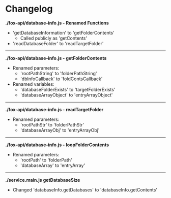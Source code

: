 # Changelog

**./fox-api/database-info.js - Renamed Functions**
* 'getDatabaseInformation' to 'getFolderContents'
	* Called publicly as 'getContents'
* 'readDatabaseFolder' to 'readTargetFolder'

---

**./fox-api/database-info.js - getFolderContents**
* Renamed parameters:
	* 'rootPathString' to 'folderPathString'
	* 'dbInfoCallback' to 'foldContsCallback'
* Renamed variables:
	* 'databaseFolderExists' to 'targetFolderExists'
	* 'databaseArrayObject' to 'entryArrayObject'

---

**./fox-api/database-info.js - readTargetFolder**
* Renamed parameters:
	* 'rootPathStr' to 'folderPathStr'
	* 'databaseArrayObj' to 'entryArrayObj'

---

**./fox-api/database-info.js - loopFolderContents**
* Renamed parameters:
	* 'rootPath' to 'folderPath'
	* 'databaseArray' to 'entryArray'

---

**./service.main.js getDatabaseSize**
* Changed 'databaseInfo.getDatabases' to 'databaseInfo.getContents'
